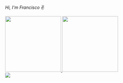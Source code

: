 
<i>Hi, I'm Francisco</i> ✌

 <div>
  <a href="https://github.com/FrCorrea">
  <img height="180em" src="https://github-readme-stats.vercel.app/api?username=FrCorrea&show_icons=true&theme=tokyonight&include_all_commits=true&count_private=true"/>
  <img height="180em" src="https://github-readme-stats.vercel.app/api/top-langs/?username=FrCorrea&layout=compact&langs_count=7&theme=tokyonight"/>
</div>
  
  
  <div>
      <a href="https://www.linkedin.com/in/francisco-corrêa-neto-746372149/" target="_blank"><img src="https://img.shields.io/badge/-LinkedIn-%230077B5?style=for-the-badge&logo=linkedin&logoColor=white" target="_blank"></a> 
  </div>
 
  

